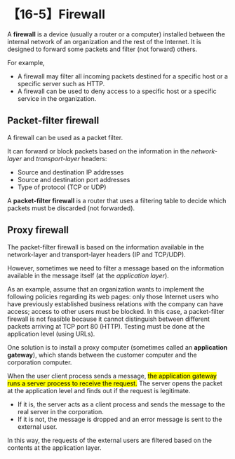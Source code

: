# 【16-5】Firewall

A **firewall** is a device (usually a router or a computer) installed between the internal network of an organization and the rest of the Internet. It is designed to forward some packets and filter (not forward) others.

For example,

- A firewall may filter all incoming packets destined for a specific host or a specific server such as HTTP.
- A firewall can be used to deny access to a specific host or a specific service in the organization.

## Packet-filter firewall

A firewall can be used as a packet filter.

It can forward or block packets based on the information in the *network-layer* and *transport-layer* headers:

- Source and destination IP addresses
- Source and destination port addresses
- Type of protocol (TCP or UDP)

A **packet-filter firewall** is a router that uses a filtering table to decide which packets must be discarded (not forwarded).

## Proxy firewall

The packet-filter firewall is based on the information available in the network-layer and transport-layer headers (IP and TCP/UDP).

However, sometimes we need to filter a message based on the information available in the message itself (at the *application layer*).

As an example, assume that an organization wants to implement the following policies regarding its web pages: only those Internet users who have previously established business relations with the company can have access; access to other users must be blocked. In this case, a packet-filter firewall is not feasible because it cannot distinguish between different packets arriving at TCP port 80 (HTTP). Testing must be done at the application level (using URLs).

One solution is to install a proxy computer (sometimes called an **application gateway**), which stands between the customer computer and the corporation computer.

When the user client process sends a message, <mark>the application gateway runs a server process to receive the request.</mark> The server opens the packet at the application level and finds out if the request is legitimate.

- If it is, the server acts as a client process and sends the message to the real server in the corporation.
- If it is not, the message is dropped and an error message is sent to the external user.

In this way, the requests of the external users are filtered based on the contents at the application layer.
